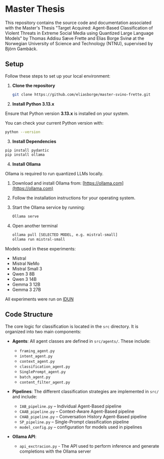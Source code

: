 # Master Thesis

This repository contains the source code and documentation associated with the Master's Thesis "Target Acquired: Agent-Based Classification of Violent Threats in Extreme Social Media using Quantized Large Language Models" by Thomas Addisu Sæve Frette and Elias Borge Svinø at the Norwegian University of Science and Technology (NTNU), supervised by Björn Gambäck.


## Setup

Follow these steps to set up your local environment:

1. **Clone the repository**

   ```bash
   git clone https://github.com/eliasborge/master-svino-frette.git
   ```

2. **Install Python 3.13.x**

Ensure that Python version **3.13.x** is installed on your system.

You can check your current Python version with:

```bash
python --version
```

3. **Install Dependencies**

```bash
pip install pydantic
pip install ollama
```

4. **Install Ollama**

Ollama is required to run quantized LLMs locally.

1. Download and install Ollama from: [https://ollama.com](https://ollama.com)
2. Follow the installation instructions for your operating system.
3. Start the Ollama service by running:

    ```bash
    Ollama serve 
    ````
4. Open another terminal
   ```bash
   ollama pull [SELECTED MODEL, e.g. mistral-small]
   ollama run mistral-small
   ```

Models used in these experiments:
- Mistral
- Mistral NeMo
- Mistral Small 3
- Qwen 3 8B
- Qwen 3 14B
- Gemma 3 12B
- Gemma 3 27B
   
All experiments were run on [IDUN](https://www.hpc.ntnu.no/idun/)

## Code Structure


The core logic for classification is located in the `src` directory. It is organized into two main components:

- **Agents**: All agent classes are defined in `src/agents/`. These include:
  - `framing_agent.py`
  - `intent_agent.py`
  - `context_agent.py`
  - `classification_agent.py`
  - `SinglePrompt_agent.py`
  - `batch_agent.py`
  - `content_filter_agent.py`

- **Pipelines**: The different classification strategies are implemented in `src/` and include:
  - `IAB_pipeline.py` – Individual Agent-Based pipeline
  - `CAAB_pipeline.py` – Context-Aware Agent-Based pipeline
  - `CHAB_pipeline.py` – Conversation History Agent-Based pipeline
  - `SP_pipeline.py` – Single-Prompt classification pipeline
  - `model_config.py` – configuration for models used in pipelines

- **Ollama API**:
  - `api_exctracion.py` - The API used to perform inference and generate completions with the Ollama server
    
